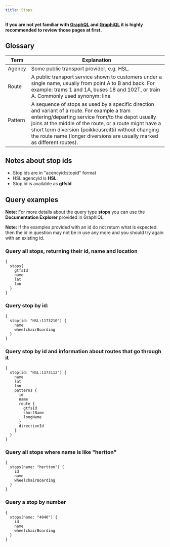 ```yaml
---
title: Stops
---
```


**If you are not yet familiar with [GraphQL](../0-graphql) and [GraphiQL](../1-graphiql) it is highly recommended to review those pages at first.**

## Glossary

| Term                                  | Explanation                     |
|---------------------------------------|---------------------------------|
| Agency                                | Some public transport provider, e.g. HSL.
| Route                                 | A public transport service shown to customers under a single name, usually from point A to B and back. For example: trams 1 and 1A, buses 18 and 102T, or train A. Commonly used synonym: line
| Pattern                               | A sequence of stops as used by a specific direction and variant of a route. For example a tram entering/departing service from/to the depot usually joins at the middle of the route, or a route might have a short term diversion (poikkeusreitti) without changing the route name (longer diversions are usually marked as different routes).

## Notes about stop ids

- Stop ids are in "acencyid:stopid" format
- HSL agencyid is **HSL** 
- Stop id is available as **gtfsId**

## Query examples

**Note:** For more details about the query type **stops** you can use the **Documentation Explorer** provided in GraphiQL.

**Note:** If the examples provided with an id do not return what is expected then the id in question may not be in use any more and you should try again with an existing id.

### Query all stops, returning their id, name and location
```
{
  stops{
    gtfsId
    name
    lat
    lon
  }
}
```

### Query stop by id:
```
{
  stop(id: "HSL:1173210") {
    name
    wheelchairBoarding
  }
}
```

### Query stop by id and information about routes that go through it
```
{
  stop(id: "HSL:1173112") {
    name
    lat
    lon
    patterns {
      id
      name
      route {
        gtfsId
        shortName
        longName
      }
      directionId
    }
  }
}
```


### Query all stops where name is like "hertton"
```
{
  stops(name: "hertton") {
    id
    name
    wheelchairBoarding
  }
}
```

### Query a stop by number
```
{
  stops(name: "4040") {
    id
    name
    wheelchairBoarding
  }
}
```
